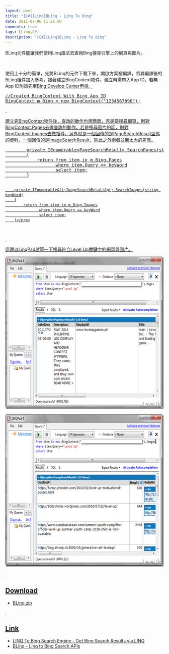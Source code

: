 ```yaml
---
layout: post
title: "[C#][Linq]BLinq - Linq To Bing"
date: 2011-07-06 11:21:50
comments: true
tags: [Linq,C#]
description: "[C#][Linq]BLinq - Linq To Bing"
---
```

<p>
	BLinq元件能讓我們使用Linq語法去查詢Bing搜尋引擎上的網頁與圖片。</p>
<p>
	 </p>
<p>
	使用上十分的簡單，先將BLinq的元件下載</a>下來，開啟方案檔編譯，將其編譯後的BLinq組件加入參考，接著建立BingContext物件，建立時需帶入App ID，若無App ID則請先至<a href="http://www.bing.com/developers/" target="_blank">Bing Develop Center申請。</p>
<div class="wlWriterSmartContent" id="scid:812469c5-0cb0-4c63-8c15-c81123a09de7:2bcaf4e4-8cf7-454c-b8e9-1d87ef1bf4ac" style="padding-bottom: 0px; margin: 0px; padding-left: 0px; padding-right: 0px; display: inline; float: none; padding-top: 0px">
	<pre class="c#" name="code">
//Created BingContext With Bing App ID
BingContext m_Bing = new BingContext("1234567890");</pre>
</div>
<p>
	 </p>
<p>
	建立完BingContext物件後，查詢的動作也很簡單，若是要搜尋網頁，則對BingContext.Pages去做查詢的動作，若是搜尋圖片的話，則對BingContext.Images去做搜尋。另外就是一個回傳的是PageSearchResult型態的資料，一個回傳的是ImageSearchResult，除此之外兩者並無太大的差異。</p>
<div class="wlWriterSmartContent" id="scid:812469c5-0cb0-4c63-8c15-c81123a09de7:4cdbab86-fa9c-462b-9f85-842752467a4b" style="padding-bottom: 0px; margin: 0px; padding-left: 0px; padding-right: 0px; display: inline; float: none; padding-top: 0px">
	<pre class="c#" name="code">
        private IEnumerable&lt;PageSearchResult&gt; SearchPages(string keyWord)
        {
            return from item in m_Bing.Pages
                   where item.Query == keyWord
                   select item;
        }

        private IEnumerable&lt;ImageSearchResult&gt; SearchImages(string keyWord)
        {
            return from item in m_Bing.Images
                   where item.Query == keyWord
                   select item;
        }</pre>
</div>
<p>
	 </p>
<p>
	這邊以LinqPad試範一下搜尋符合Level Up關鍵字的網頁與圖片。</p>
<p>
	<img alt="image" border="0" height="483" src="\images\posts\31231\image_thumb.png" style="border-bottom: 0px; border-left: 0px; border-top: 0px; border-right: 0px" width="644" /></p>
<p>
	<img alt="image" border="0" height="483" src="\images\posts\31231\image_thumb_1.png" style="border-bottom: 0px; border-left: 0px; border-top: 0px; border-right: 0px" width="644" /></p>
<p>
	 </p>
<h2>
	Download</h2>
<ul>
	<li>
		BLinq.zip</li>
</ul>
<p>
	 </p>
<h2>
	Link</h2>
<ul>
	<li>
		LINQ To Bing Search Engine - Get Bing Search Results via LINQ</li>
	<li>
		BLinq - Linq to Bing Search APIs</li>
</ul>
